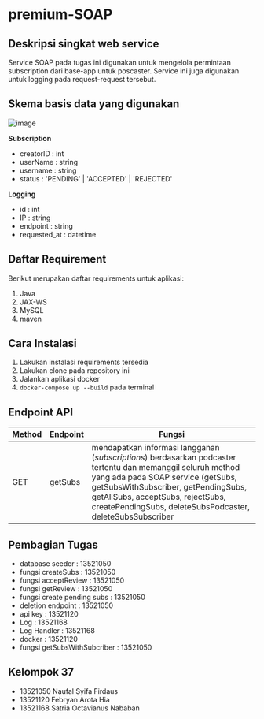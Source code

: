 # premium-SOAP

## Deskripsi singkat web service
Service SOAP pada tugas ini digunakan untuk mengelola permintaan subscription dari base-app untuk poscaster. Service ini juga digunakan untuk logging pada request-request tersebut.

## Skema basis data yang digunakan
![image](https://github.com/IF3110-2023-02-37/premium-SOAP/assets/88760287/a15ec1c8-16a1-498e-bdc9-34f920f5fccd)

**Subscription**
- creatorID : int
- userName : string
- username : string
- status : 'PENDING' | 'ACCEPTED' | 'REJECTED'

**Logging**
- id : int
- IP : string
- endpoint : string
- requested_at : datetime

## Daftar Requirement
Berikut merupakan daftar requirements untuk aplikasi:
1. Java
2. JAX-WS
3. MySQL
4. maven

## Cara Instalasi
1. Lakukan instalasi requirements tersedia
2. Lakukan clone pada repository ini
3. Jalankan aplikasi docker
4. `docker-compose up --build` pada terminal

## Endpoint API
| Method        | Endpoint           | Fungsi  |
| --- |---| ---|
| GET | getSubs | mendapatkan informasi langganan (_subscriptions_) berdasarkan podcaster tertentu dan memanggil seluruh method yang ada pada SOAP service (getSubs, getSubsWithSubscriber, getPendingSubs, getAllSubs, acceptSubs, rejectSubs, createPendingSubs, deleteSubsPodcaster, deleteSubsSubscriber |

## Pembagian Tugas
- database seeder : 13521050
- fungsi createSubs : 13521050
- fungsi acceptReview : 13521050
- fungsi getReview : 13521050
- fungsi create pending subs : 13521050
- deletion endpoint : 13521050
- api key : 13521120
- Log : 13521168
- Log Handler : 13521168
- docker : 13521120
- fungsi getSubsWithSubcriber : 13521050

## Kelompok 37
- 13521050 Naufal Syifa Firdaus
- 13521120 Febryan Arota Hia
- 13521168 Satria Octavianus Nababan
